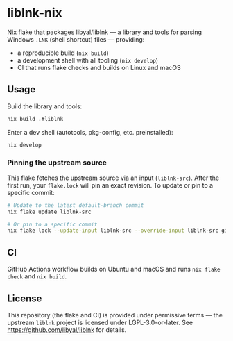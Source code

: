 # liblnk-nix

Nix flake that packages libyal/liblnk — a library and tools for parsing Windows `.LNK` (shell shortcut) files — providing:
- a reproducible build (`nix build`)
- a development shell with all tooling (`nix develop`)
- CI that runs flake checks and builds on Linux and macOS

## Usage

Build the library and tools:
```sh
nix build .#liblnk
```

Enter a dev shell (autotools, pkg-config, etc. preinstalled):
```sh
nix develop
```

### Pinning the upstream source
This flake fetches the upstream source via an input (`liblnk-src`). After the first run, your `flake.lock` will pin an exact revision. To update or pin to a specific commit:
```sh
# Update to the latest default-branch commit
nix flake update liblnk-src

# Or pin to a specific commit
nix flake lock --update-input liblnk-src --override-input liblnk-src github:libyal/liblnk?rev=<commit-sha>
```

## CI

GitHub Actions workflow builds on Ubuntu and macOS and runs `nix flake check` and `nix build`.

## License

This repository (the flake and CI) is provided under permissive terms — the upstream `liblnk` project is licensed under LGPL-3.0-or-later. See https://github.com/libyal/liblnk for details.
